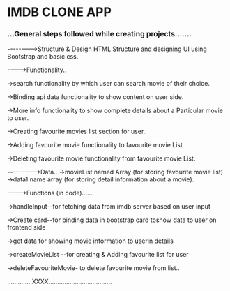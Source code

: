 #  IMDB CLONE APP       


### ...General steps followed  while  creating  projects.......

-------->Structure  & Design 
HTML  Structure and designing  UI using Bootstrap and basic css.

---->Functionality..

->search functionality by which  user can search movie of their choice.

->Binding api data   functionality to show   content on user side.

->More info functionality to show complete details about a Particular movie  to user.

->Creating  favourite movies list section for  user..

->Adding favourite movie functionality to favourite movie List

->Deleting favourite movie functionality from favourite movie List.


--------->Data..
->movieList named Array (for storing favourite movie list)
->data1 name  array (for storing detail information about a movie).

---->Functions (in code)......

->handleInput--for  fetching data from  imdb server based on user input

->Create card--for binding  data  in  bootstrap card toshow   data   to  user on frontend  side

->get data for showing movie information to userin  details 

->createMovieList --for creating &  Adding  favourite  list  for user

->deleteFavouriteMovie- to delete favourite movie   from list..



..............XXXX....................................